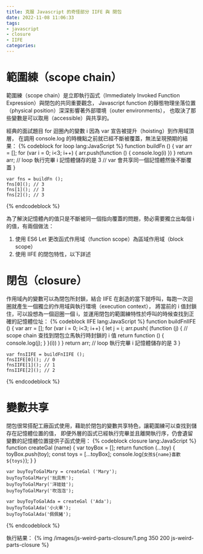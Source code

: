 ```yaml
---
title: 克服 Javascript 的奇怪部分 IIFE 與 閉包
date: 2022-11-08 11:06:33
tags:
- javascript
- closure
- IIFE
categories:
---
```


# 範圍練（scope chain）
範圍練（scope chain）是立即執行函式（Immediately Invoked Function Expression）與閉包的共同重要觀念，
Javascript function 的靜態物理坐落位置（physical position）深深影響著外部環境（outer environments），
也取決了那些變數是可以取用（accessible）與共享的。

經典的面試題目 for 迴圈內的變數 i 因為 var 宣告被提升（hoisting）到作用域頂層，
在調用 console.log 的時機點之前就已經不斷被覆蓋，無法呈現預期的結果：
{% codeblock for loop lang:JavaScript %}
    function buildFn () {
    var arr = [];
    for (var i = 0; i<3; i++) {
        arr.push(function () {
            console.log(i)
        })
    }
    return arr;
    // loop 執行完畢 i 記憶體儲存的是 3
    // var 會共享同一個記憶體然後不斷覆蓋
    }

    var fns = buildFn ();
    fns[0](); // 3
    fns[1](); // 3
    fns[2](); // 3
{% endcodeblock %}

為了解決記憶體內的值只是不斷被同一個指向覆蓋的問題，勢必需要獨立出每個 i 的值，有兩個做法：
1. 使用 ES6 Let 更改函式作用域（function scope）為區域作用域（block scope）
2. 使用 IIFE 的閉包特性，以下詳述

# 閉包（closure）
作用域內的變數可以為閉包所封鎖，結合 IIFE 在創造的當下就呼叫，每跑一次迴圈就產生一個獨立的作用域與執行環境（execution context），
將當前的 i 值封鎖住，可以設想為一個迴圈一個 i，並運用閉包的範圍練特性於呼叫的時候查找到正確的記憶體位址：
{% codeblock IIFE lang:JavaScript %}
    function buildFnIIFE () {
        var arr = [];
        for (var i = 0; i<3; i++) {
            let j = i;
            arr.push(
                (function (j) {
                    // scope chain 查找到閉包立馬執行時封鎖的 i 值
                    return function () {
                        console.log(j);
                    }
                }(i))
            )
        }
        return arr; // loop 執行完畢 i 記憶體儲存的是 3
    }

    var fnsIIFE = buildFnIIFE ();
    fnsIIFE[0](); // 0
    fnsIIFE[1](); // 1
    fnsIIFE[2](); // 2
{% endcodeblock %}

# 變數共享
閉包很常搭配工廠函式使用，藉助於閉包的變數共享特色，讓範圍練可以查找到儲存在記憶體位置的值，
即便外層的函式已經執行完畢並且離開執行序，仍會遺留變數的記憶體位置提供子函式使用：
{% codeblock closure lang:JavaScript %}
    function createGal (name) {
        var toyBox = [];
        return function (...toy) {
            toyBox.push(toy);
            const toys = [...toyBox];
            console.log(`女孩${name}喜歡${toys}`);
        }
    }

    var buyToyToGalMary = createGal ('Mary');
    buyToyToGalMary('玩具熊'); 
    buyToyToGalMary('洋娃娃');
    buyToyToGalMary('吹泡泡');

    var buyToyToGalAda = createGal ('Ada');
    buyToyToGalAda('小火車');
    buyToyToGalAda('佩佩豬');
{% endcodeblock %}

執行結果：
{% img /images/js-weird-parts-closure/1.png 350 200 js-weird-parts-closure %}